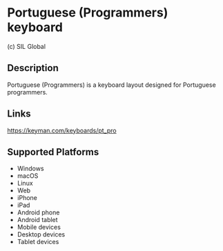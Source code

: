 Portuguese (Programmers) keyboard
==============

(c) SIL Global

Description
-----------

Portuguese (Programmers) is a keyboard layout designed for Portuguese programmers.


Links
-----
https://keyman.com/keyboards/pt_pro

Supported Platforms
-------------------
 * Windows
 * macOS
 * Linux
 * Web
 * iPhone
 * iPad
 * Android phone
 * Android tablet
 * Mobile devices
 * Desktop devices
 * Tablet devices

